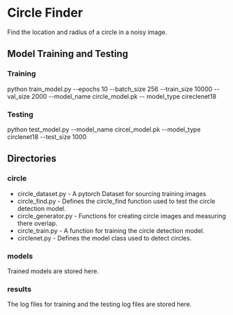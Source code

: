 # Circle Finder 

Find the location and radius of a circle in a noisy image.

## Model Training and Testing

### Training

python train_model.py --epochs 10 --batch_size 256 --train_size 10000 --val_size 2000 --model_name circle_model.pk -- model_type cireclenet18

### Testing

python test_model.py --model_name circel_model.pk --model_type circlenet18 --test_size 1000

## Directories

### circle

* circle_dataset.py - A pytorch Dataset for sourcing training images
* circle_find.py - Defines the circle_find function used to test the circle detection model.
* circle_generator.py - Functions for creating circle images and measuring there overlap.
* circle_train.py - A function for training the circle detection model.
* circlenet.py - Defines the model class used to detect circles.

### models

Trained models are stored here. 

### results

The log files for training and the testing log files are stored here.

